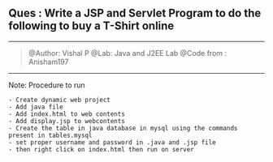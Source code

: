 
##  Ques : Write a JSP and Servlet Program to do the following to buy a T-Shirt online

**************************
> @Author: Vishal P
> @Lab: Java and J2EE Lab
> @Code from : Anisham197
**************************

Note: Procedure to run
```
- Create dynamic web project
- Add java file
- Add index.html to web contents
- Add display.jsp to webcontents
- Create the table in java database in mysql using the commands present in tables.mysql
- set proper username and password in .java and .jsp file
- then right click on index.html then run on server
```
